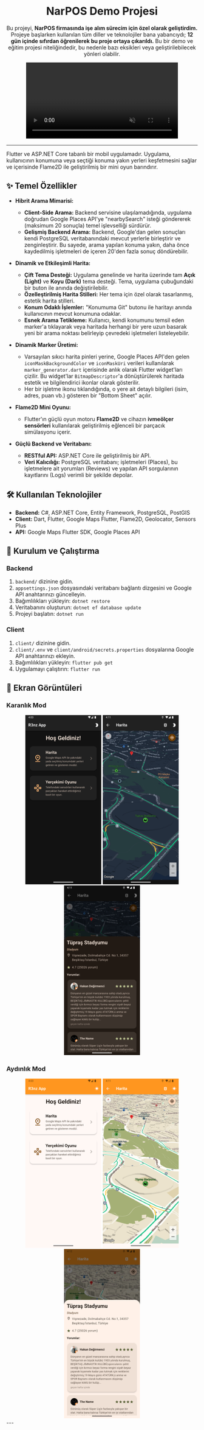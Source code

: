 
<center>

# NarPOS Demo Projesi

Bu projeyi, **NarPOS firmasında işe alım sürecim için özel olarak geliştirdim.** Projeye başlarken kullanılan tüm diller ve teknolojiler bana yabancıydı; **12 gün içinde sıfırdan öğrenilerek bu proje ortaya çıkarıldı.** Bu bir demo ve eğitim projesi niteliğindedir, bu nedenle bazı eksikleri veya geliştirilebilecek yönleri olabilir.

<video src="assets/app_video.mp4" muted autoplay loop width="400"></video>

---

</center>

Flutter ve ASP.NET Core tabanlı bir mobil uygulamadır. Uygulama, kullanıcının konumuna veya seçtiği konuma yakın yerleri keşfetmesini sağlar ve içerisinde Flame2D ile geliştirilmiş bir mini oyun barındırır.


## ✨ Temel Özellikler

- **Hibrit Arama Mimarisi:**
  - **Client-Side Arama:** Backend servisine ulaşılamadığında, uygulama doğrudan Google Places API'ye "nearbySearch" isteği göndererek (maksimum 20 sonuçla) temel işlevselliği sürdürür.
  - **Gelişmiş Backend Arama:** Backend, Google'dan gelen sonuçları kendi PostgreSQL veritabanındaki mevcut yerlerle birleştirir ve zenginleştirir. Bu sayede, arama yapılan konuma yakın, daha önce kaydedilmiş işletmeleri de içeren 20'den fazla sonuç döndürebilir.

- **Dinamik ve Etkileşimli Harita:**
  - **Çift Tema Desteği:** Uygulama genelinde ve harita üzerinde tam **Açık (Light)** ve **Koyu (Dark)** tema desteği. Tema, uygulama çubuğundaki bir buton ile anında değiştirilebilir.
  - **Özelleştirilmiş Harita Stilleri:** Her tema için özel olarak tasarlanmış, estetik harita stilleri.
  - **Konum Odaklı İşlemler:** "Konumuma Git" butonu ile haritayı anında kullanıcının mevcut konumuna odaklar.
  - **Esnek Arama Tetikleme:** Kullanıcı, kendi konumunu temsil eden marker'a tıklayarak veya haritada herhangi bir yere uzun basarak yeni bir arama noktası belirleyip çevredeki işletmeleri listeleyebilir.

- **Dinamik Marker Üretimi:**
  - Varsayılan sıkıcı harita pinleri yerine, Google Places API'den gelen `iconMaskBackgroundColor` ve `iconMaskUri` verileri kullanılarak `marker_generator.dart` içerisinde anlık olarak Flutter widget'ları çizilir. Bu widget'lar `BitmapDescriptor`'a dönüştürülerek haritada estetik ve bilgilendirici ikonlar olarak gösterilir.
  - Her bir işletme ikonu tıklandığında, o yere ait detaylı bilgileri (isim, adres, puan vb.) gösteren bir "Bottom Sheet" açılır.

- **Flame2D Mini Oyunu:**
  - Flutter'ın güçlü oyun motoru **Flame2D** ve cihazın **ivmeölçer sensörleri** kullanılarak geliştirilmiş eğlenceli bir parçacık simülasyonu içerir.

- **Güçlü Backend ve Veritabanı:**
  - **RESTful API:** ASP.NET Core ile geliştirilmiş bir API.
  - **Veri Kalıcılığı:** PostgreSQL veritabanı; işletmeleri (Places), bu işletmelere ait yorumları (Reviews) ve yapılan API sorgularının kayıtlarını (Logs) verimli bir şekilde depolar.

## 🛠️ Kullanılan Teknolojiler

- **Backend:** C#, ASP.NET Core, Entity Framework, PostgreSQL, PostGIS
- **Client:** Dart, Flutter, Google Maps Flutter, Flame2D, Geolocator, Sensors Plus
- **API:** Google Maps Flutter SDK, Google Places API

## 🚀 Kurulum ve Çalıştırma

### Backend

1.  `backend/` dizinine gidin.
2.  `appsettings.json` dosyasındaki veritabanı bağlantı dizgesini ve Google API anahtarınızı güncelleyin.
3.  Bağımlılıkları yükleyin: `dotnet restore`
4.  Veritabanını oluşturun: `dotnet ef database update`
5.  Projeyi başlatın: `dotnet run`

### Client

1.  `client/` dizinine gidin.
2.  `client/.env` ve `client/android/secrets.properties` dosyalarına Google API anahtarınızı ekleyin.
3.  Bağımlılıkları yükleyin: `flutter pub get`
4.  Uygulamayı çalıştırın: `flutter run`

## 📸 Ekran Görüntüleri

### Karanlık Mod
<center>
<img src="assets/home_dark.png" alt="Home Dark Mode" width="200"/>
<img src="assets/map_dark.png" alt="Home Light Mode" width="200"/>
<img src="assets/place_dark.png" alt="Home Light Mode" width="200"/>
</center>

### Aydınlık Mod
<center>
<img src="assets/home_light.png" alt="Home Dark Mode" width="200"/>
<img src="assets/map_light.png" alt="Home Light Mode" width="200"/>
<img src="assets/place_light.png" alt="Home Light Mode" width="200"/>
</center>
---